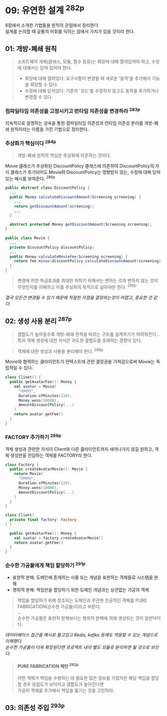 # 09: 유연한 설계 <sup>282p</sup>

8장에서 소개한 기법들을 원칙의 관점에서 정리한다.\
설계를 논의할 때 공통의 어휘를 익히는 점에서 가치가 있을 것이라 한다.

## 01: 개방-폐쇄 원칙

> 소프트웨어 개체(클래스, 모듈, 함수 등등)는 확장에 대해 열려있어야 하고, 수정에 대해서는 닫혀 있어야 한다.
> - 확장에 대헤 열려있다: 요구사항이 변경될 때 새로운 '동작'을 추가해서 기능을 확장할 수 있다.
> - 수정에 대해 닫혀있다: 기존의 '코드'를 수정하지 않고도 동작을 추가하거나 변경할 수 있다.

### 컴파일타임 의존성을 고정시키고 런타임 의존성을 변경하라 <sup>283p</sup>

지속적으로 설명하는 상속을 통한 컴파일타임 의존성과 런타임 의존성 분리를 개방-폐쇄 원칙이라는 이름을 가진 기법으로 정리한다.

### 추상화가 핵심이다 <sup>284p</sup>

> 개방-폐쇄 원칙의 핵심은 추상화에 의존하는 것이다.

Movie 클래스가 추상화된 DiscountPolicy 클래스에 의존하여 DiscountPolicy의 자식 클래스가 추가되어도 Movie와 DiscountPolicy는 영향받지 않는, 수정에 대해 닫혀있는 예시를 보여준다. <sup>286p</sup>

``` java
public abstract class DiscountPolicy {
  ...
  public Money calculateDiscountAmount(Screening screening) {
    ...
    return getDiscountAmount(screening);
    ...
  }

  abstract protected Money getDiscountAmount(Screening screening);
}

public class Movie {
  ...
  private DiscountPolicy discountPolicy;
  ...
  public Money calculateMovieFee(Screening screening) {
    return fee.minus(discountPolicy.calculateDiscountAmount(screening));
  }
}

```

> 변경에 의한 파급효과를 최대한 피하기 위해서는 변하는 것과 변하지 않는 것이 무엇인지를 이해하고 이를 추상화의 목적으로 삼아야만 한다. <sup>286p</sup>

_결국 모든건 변경될 수 있기 때문에 적절한 지점을 결정하는것이 어렵고, 중요한 것 같다._

## 02: 생성 사용 분리 <sup>287p</sup>

> 결합도가 높아질수록 개방-폐쇄 원칙을 따르는 구조를 설계하기가 어려워진다...\
> 특히 객체 생성에 대한 지식은 과도한 결합도를 초래하는 경향이 있다.

> 객체에 대한 생성과 사용을 분리해야 한다. <sup>288p</sup>

Movie와 협력하는 클라이언트가 컨텍스트에 관한 결정권을 가져감으로써 Movie는 독립적일 수 있다.

``` kotlin
class Clinet() {
  public getAvatarFee(): Money {
    val avatar = Movie(
      "아바타",
      Duration.ofMinutes(120),
      Money.wons(10000),
      AmountDiscountPolicy(...)
    )
    return avatar.getFee()
  }
}
```

### FACTORY 추가하기 <sup>289p</sup>

객체 생성과 관련한 지식이 Client와 다른 클라이언트까지 새어나가지 않길 원하고, 객체 생성만을 전담하는 객체를 FACTORY라 한다.

``` kotlin
class Factory {
  public createAvatarMovie(): Movie {
    return Movie(
      "아바타",
      Duration.ofMinutes(120),
      Money.wons(10000),
      AmountDiscountPolicy(...)
    )
  }
}

class Client(
  private final factory: Factory
) {

  public getAvatarFee(): Money {
  	val avatar = factory.createAvatarMovie()
  	return avatar.getFee()
  }
}
```

### 순수한 가공물에게 책임 할당하기 <sup>291p</sup>

- 표현적 분해: 도메인에 존재하는 사물 또는 개념을 표현하는 객체들로 시스템을 분해
- 행위적 분해: 책임만을 할당하기 위한 도메인 개념과는 상관없는 가공의 객체

> 책임을 할당하기 위해 창조되는 도메인과 무관한 인공적인 객체를 PURE FABRICATION(순수한 가공물)이라고 부른다.\
> ...\
> 순수한 가공물은 표현적 분해보다는 행위적 분해에 의해 생성되는 것이 일반덕이다.

_데이터베이스 접근을 예시로 들고있고 Redis, kafka 등에도 적용할 수 있는 개념으로 이해했다.\
순수한 가공물이 더욱 확장된다면 프로젝트 내의 별도 모듈로 분리하면 될 것으로 보인다._

> #### PURE FABRICATION 패턴 <sup>292p</sup>
> 어떤 객체가 책임을 수행하는 데 필요한 많은 정보를 가졌지만 해당 책임을 할당할 경우 응집도가 낮아지고 결합도가 높아진다면\
> 가공의 객체를 추가해서 책임을 옮기는 것을 고민하라.

## 03: 의존성 주입 <sup>293p</sup>
